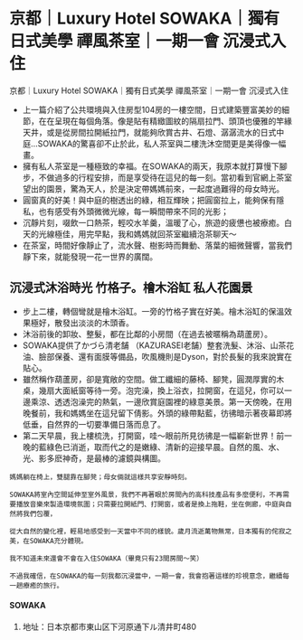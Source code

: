 # 京都｜Luxury Hotel SOWAKA｜獨有日式美學 禪風茶室｜一期一會 沉浸式入住

京都｜Luxury Hotel SOWAKA｜獨有日式美學 禪風茶室｜一期一會 沉浸式入住

- 上一篇介紹了公共環境與入住房型104房的一樓空間，日式建築豐富美妙的細節，在在呈現在每個角落。像是貼有精緻圖紋的隔扇拉門、頭頂也優雅的竿緣天井，或是從房間拉開紙拉門，就能夠欣賞古井、石燈、潺潺流水的日式中庭…SOWAKA的驚喜卻不止於此，私人茶室與二樓洗沐空間更是美得像一幅畫。
- 擁有私人茶室是一種極致的幸福。在SOWAKA的兩天，我原本就打算慢下腳步，不做過多的行程安排，而是享受待在這兒的每一刻。當初看到官網上茶室望出的園景，驚為天人，於是決定帶媽媽前來，一起度過難得的母女時光。
- 圓窗真的好美！與中庭的樹透出的綠，相互輝映；把圓窗拉上，能夠保有隱私，也有感受有外頭微微光線，每一瞬間帶來不同的光影；
- 沉靜片刻，啜飲一口熱茶，輕咬水羊羹，溫暖了心，旅遊的疲憊也被療癒。白天的光線極佳，用完早點，我和媽媽就回茶室繼續泡茶聊天～
- 在茶室，時間好像靜止了，流水聲、樹影時而舞動、落葉的細微聲響，當我們靜下來，就能發現一花一世界的廣闊。

## 沉浸式沐浴時光 竹格子。檜木浴缸  私人花園景

- 步上二樓，轉個彎就是檜木浴缸。一旁的竹格子實在好美。檜木浴缸的保溫效果極好，散發出淡淡的木頭香。
- 沐浴前後的卸妝、整髮，都在比鄰的小房間（在過去被暱稱為葫蘆房）。
- SOWAKA提供了かづら清老舗 （KAZURASEI老舗）整套洗髮、沐浴、山茶花油、臉部保養、還有面膜等備品，吹風機則是Dyson，對於長髮的我來說實在貼心。
- 雖然稱作葫蘆房，卻是寬敞的空間。做工纖細的藤椅、腳凳，圓潤厚實的木桌，幾扇大面紙窗等待一旁。泡完澡，換上浴衣，拉開窗，在這兒，你可以一邊乘涼、透透泡澡完的熱氣，一邊欣賞庭園裡的綠意美景。第一天傍晚，在用晚餐前，我和媽媽坐在這兒留下倩影。外頭的綠帶點藍，彷彿暗示著夜幕即將低垂，自然界的一切要準備日落而息了。
- 第二天早晨，我上樓梳洗，打開窗，哇～眼前所見彷彿是一幅嶄新世界！前一晚的藍綠色已消逝，取而代之的是嫩綠、清新的迎接早晨。自然的風、水、光、影多麽神奇，是最棒的濾鏡與構圖。

```
媽媽躺在椅上，雙腿靠在腳凳；母女倆就這樣共享安靜時刻。

SOWAKA將室內空間延伸至室外風景，我們不再著眼於房間內的高科技產品有多麼便利，不再需要播放音樂來製造環境氛圍；只需要拉開紙門、打開窗，或者是換上拖鞋，坐在側廊，中庭與自然將我們包覆，

從大自然的變化裡，輕易地感受到一天當中不同的樣貌。歲月流逝萬物無常，日本獨有的侘寂之美，在SOWAKA充分體現。

我不知道未來還會不會在入住SOWAKA（畢竟只有23間房間～笑）

不過我確信，在SOWAKA的每一刻我都沉浸當中，一期一會，我會抱著這樣的珍視意念，繼續每一趟療癒的旅行。
```
#### SOWAKA
1. 地址：日本京都市東山区下河原通下ル清井町480
